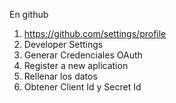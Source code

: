 
En github 
1. https://github.com/settings/profile
2. Developer Settings
3. Generar Credenciales OAuth 
4. Register a new aplication
5. Rellenar los datos
6. Obtener Client Id y Secret Id
